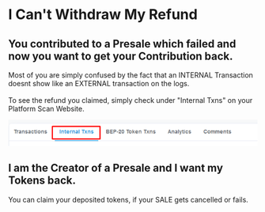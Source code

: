 # I Can't Withdraw My Refund

## You contributed to a Presale which failed and now you want to get your Contribution back.

Most of you are simply confused by the fact that an INTERNAL Transaction doesnt show like an EXTERNAL transaction on the logs.\
\
To see the refund you claimed, simply check under "Internal Txns" on your Platform Scan Website.

![](<../.gitbook/assets/image (30).png>)

## I am the Creator of a Presale and I want my Tokens back.

You can claim your deposited tokens, if your SALE gets cancelled or fails.
